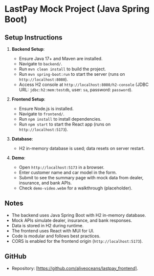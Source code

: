# LastPay Mock Project (Java Spring Boot)

## Setup Instructions
1. **Backend Setup**:
   - Ensure Java 17+ and Maven are installed.
   - Navigate to `backend/`.
   - Run `mvn clean install` to build the project.
   - Run `mvn spring-boot:run` to start the server (runs on `http://localhost:8080`).
   - Access H2 console at `http://localhost:8080/h2-console` (JDBC URL: `jdbc:h2:mem:testdb`, user: `sa`, password: `password`).

2. **Frontend Setup**:
   - Ensure Node.js is installed.
   - Navigate to `frontend/`.
   - Run `npm install` to install dependencies.
   - Run `npm start` to start the React app (runs on `http://localhost:5173`).

3. **Database**:
   - H2 in-memory database is used; data resets on server restart.

4. **Demo**:
   - Open `http://localhost:5173` in a browser.
   - Enter customer name and car model in the form.
   - Submit to see the summary page with mock data from dealer, insurance, and bank APIs.
   - Check `demo-video.webm` for a walkthrough (placeholder).

## Notes
- The backend uses Java Spring Boot with H2 in-memory database.
- Mock APIs simulate dealer, insurance, and bank responses.
- Data is stored in H2 during runtime.
- The frontend uses React with MUI for UI.
- Code is modular and follows best practices.
- CORS is enabled for the frontend origin (`http://localhost:5173`).

## GitHub
- Repository: [https://github.com/aliveoceans/lastpay_frontend].
